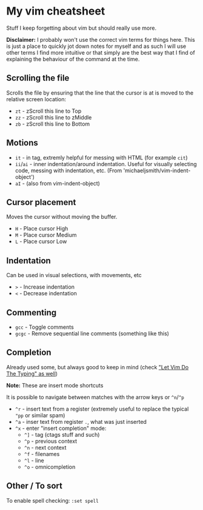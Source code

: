 # My vim cheatsheet

Stuff I keep forgetting about vim but should really use more.

**Disclaimer:** I probably won't use the correct vim terms for things here. This is just a place to quickly jot down notes for myself and as such I will use other terms I find more intuitive or that simply are the best way that I find of explaining the behaviour of the command at the time.

## Scrolling the file

Scrolls the file by ensuring that the line that the cursor is at is moved to the relative screen location:

* `zt` - zScroll this line to Top
* `zz` - zScroll this line to zMiddle
* `zb` - zScroll this line to Bottom

## Motions

* `it` - in tag, extremly helpful for messing with HTML (for example `cit`)
* `ii`/`ai` - inner indentation/around indentation. Useful for visually selecting code, messing with indentation, etc. (From 'michaeljsmith/vim-indent-object')
* `aI` - (also from vim-indent-object) 

## Cursor placement

Moves the cursor without moving the buffer.

* `H` - Place cursor High
* `M` - Place cursor Medium
* `L` - Place cursor Low

## Indentation

Can be used in visual selections, with movements, etc

* `>` - Increase indentation
* `<` - Decrease indentation

## Commenting

* `gcc` - Toggle comments
* `gcgc` - Remove sequential line comments (something like this)

## Completion

Already used some, but always good to keep in mind (check ["Let Vim Do The Typing" as well](https://www.youtube.com/watch?v=3TX3kV3TICU))

**Note:** These are insert mode shortcuts

It is possible to navigate between matches with the arrow keys or `^n`/`^p`

* `^r` - insert text from a register (extremely useful to replace the typical `"pp` or similar spam)
* `^a` - inser text from register `.`, what was just inserted
* `^x` - enter "insert completion" mode:
    * `^]` - tag (ctags stuff and such)
    * `^p` - previous context
    * `^n` - next context
    * `^f` - filenames
    * `^l` - line
    * `^o` - omnicompletion

## Other / To sort

To enable spell checking: `:set spell`

